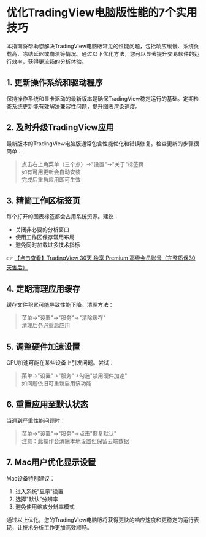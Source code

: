 # 优化TradingView电脑版性能的7个实用技巧

本指南将帮助您解决TradingView电脑版常见的性能问题，包括响应缓慢、系统负载高、冻结延迟或崩溃等情况。通过以下优化方法，您可以显著提升交易软件的运行效率，获得更流畅的分析体验。

## 1. 更新操作系统和驱动程序

保持操作系统和显卡驱动的最新版本是确保TradingView稳定运行的基础。定期检查系统更新能有效解决兼容性问题，提升图表渲染速度。

## 2. 及时升级TradingView应用

最新版本的TradingView电脑版通常包含性能优化和错误修复。检查更新的步骤很简单：

> 点击右上角菜单（三个点）→"设置"→"关于"标签页  
> 如有可用更新会自动安装  
> 完成后重启应用即可生效

## 3. 精简工作区标签页

每个打开的图表标签都会占用系统资源。建议：

- 关闭非必要的分析窗口
- 使用工作区保存常用布局
- 避免同时加载过多技术指标

👉 [【点击查看】TradingView 30天 独享 Premium 高级会员账号（完整质保30天售后）](https://bit.ly/TradingView-Pro)

## 4. 定期清理应用缓存

缓存文件积累可能导致性能下降。清理方法：

> 菜单→"设置"→"服务"→"清除缓存"  
> 清理后务必重启应用

## 5. 调整硬件加速设置

GPU加速可能在某些设备上引发问题。尝试：

> 菜单→"设置"→"服务"→勾选"禁用硬件加速"  
> 如问题依旧可重新启用该功能

## 6. 重置应用至默认状态

当遇到严重性能问题时：

> 菜单→"设置"→"服务"→点击"恢复默认"  
> 注意：此操作会清除本地设置但保留云端数据

## 7. Mac用户优化显示设置

Mac设备特别建议：

1. 进入系统"显示"设置
2. 选择"默认"分辨率
3. 避免使用缩放分辨率模式

通过以上优化，您的TradingView电脑版将获得更快的响应速度和更稳定的运行表现，让技术分析工作更加高效顺畅。